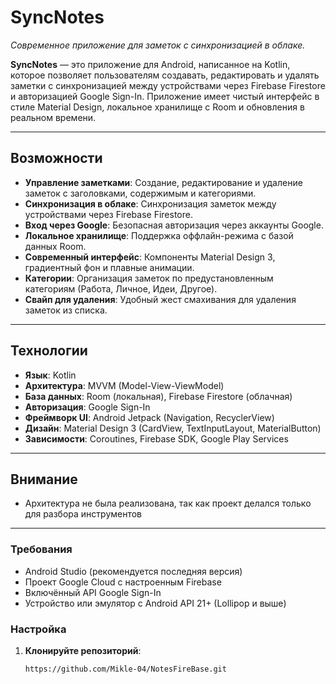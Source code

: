 # SyncNotes
 
*Современное приложение для заметок с синхронизацией в облаке.*

**SyncNotes** — это приложение для Android, написанное на Kotlin, которое позволяет пользователям создавать, редактировать и удалять заметки с синхронизацией между устройствами через Firebase Firestore и авторизацией Google Sign-In. Приложение имеет чистый интерфейс в стиле Material Design, локальное хранилище с Room и обновления в реальном времени.

---

## Возможности

- **Управление заметками**: Создание, редактирование и удаление заметок с заголовками, содержимым и категориями.
- **Синхронизация в облаке**: Синхронизация заметок между устройствами через Firebase Firestore.
- **Вход через Google**: Безопасная авторизация через аккаунты Google.
- **Локальное хранилище**: Поддержка оффлайн-режима с базой данных Room.
- **Современный интерфейс**: Компоненты Material Design 3, градиентный фон и плавные анимации.
- **Категории**: Организация заметок по предустановленным категориям (Работа, Личное, Идеи, Другое).
- **Свайп для удаления**: Удобный жест смахивания для удаления заметок из списка.

---

## Технологии

- **Язык**: Kotlin
- **Архитектура**: MVVM (Model-View-ViewModel)
- **База данных**: Room (локальная), Firebase Firestore (облачная)
- **Авторизация**: Google Sign-In
- **Фреймворк UI**: Android Jetpack (Navigation, RecyclerView)
- **Дизайн**: Material Design 3 (CardView, TextInputLayout, MaterialButton)
- **Зависимости**: Coroutines, Firebase SDK, Google Play Services

---

## Внимание
- Архитектура не была реализована, так как проект делался только для разбора инструментов

---

### Требования
- Android Studio (рекомендуется последняя версия)
- Проект Google Cloud с настроенным Firebase
- Включённый API Google Sign-In
- Устройство или эмулятор с Android API 21+ (Lollipop и выше)

### Настройка
1. **Клонируйте репозиторий**:
   ```bash
   https://github.com/Mikle-04/NotesFireBase.git
